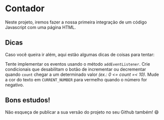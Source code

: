 # Contador
Neste projeto, iremos fazer a nossa primeira integração de um código Javascript com uma página HTML.

## Dicas
Caso você queira ir além, aqui estão algumas dicas de coisas para tentar:

 Tente implementar os eventos usando o método `addEventListener`. 
 Crie condicionais que desabilitam o botão de incrementar ou decrementar quando `count` chegar a um determinado valor *(ex.: 0 <= count =< 10)*.
 Mude a cor do texto em `CURRENT_NUMBER` para vermelho quando o número for negativo.

## Bons estudos!
Não esqueça de publicar a sua versão do projeto no seu Github também! :smile: